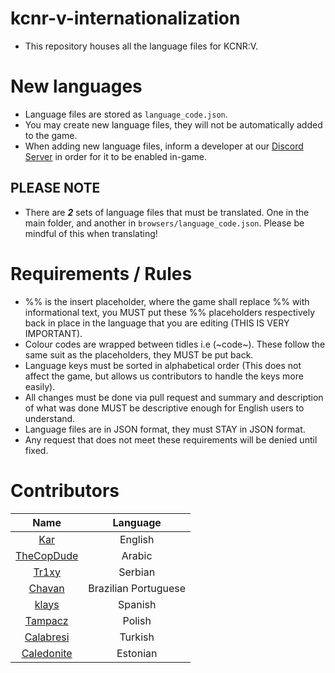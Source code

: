 # kcnr-v-internationalization

* This repository houses all the language files for KCNR:V.

# New languages

* Language files are stored as `language_code.json`.
* You may create new language files, they will not be automatically added to the game.
* When adding new language files, inform a developer at our [Discord Server](https://www.discord.me/kcnr) in order for it to be enabled in-game.

## PLEASE NOTE

* There are ***2*** sets of language files that must be translated. One in the main folder, and another in `browsers/language_code.json`. Please be mindful of this when translating!

# Requirements / Rules

* %% is the insert placeholder, where the game shall replace %% with informational text, you MUST put these %% placeholders respectively back in place in the language that you are editing (THIS IS VERY IMPORTANT).
* Colour codes are wrapped between tidles i.e (~code~). These follow the same suit as the placeholders, they MUST be put back.
* Language keys must be sorted in alphabetical order (This does not affect the game, but allows us contributors to handle the keys more easily).
* All changes must be done via pull request and summary and description of what was done MUST be descriptive enough for English users to understand.
* Language files are in JSON format, they must STAY in JSON format.
* Any request that does not meet these requirements will be denied until fixed.

# Contributors

| Name | Language |
|:----------:|:-------------:|
| [Kar](https://github.com/karimcambridge) | English |
| [TheCopDude](https://github.com/TheCopDude) | Arabic |
| [Tr1xy](https://github.com/tr1xy) | Serbian |
| [Chavan](https://github.com/Chavanz) | Brazilian Portuguese |
| [klays](https://github.com/tomasbarros) | Spanish |
| [Tampacz](https://github.com/Tampacz) | Polish |
| [Calabresi](http://github.com/utkutombul) | Turkish |
| [Caledonite](http://github.com/Caledonite) | Estonian |